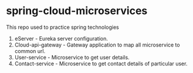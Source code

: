 # spring-cloud-microservices
This repo used to practice spring technologies

1. eServer - Eureka server configuration.
2. Cloud-api-gateway - Gateway application to map all microservice to common url.
3. User-service - Microservice to get user details.
4. Contact-service - Microservice to get contact details of particular user.
